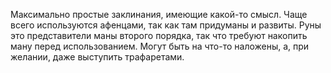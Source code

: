 Максимально простые заклинания, имеющие какой-то смысл. Чаще всего используются афенцами, так как там придуманы и развиты. Руны это представители маны второго порядка, так что требуют накопить ману перед использованием. Могут быть на что-то наложены, а, при желании, даже выступить трафаретами.